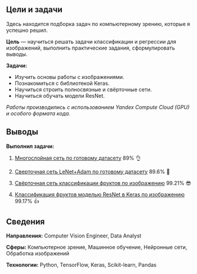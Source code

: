## Цели и задачи

Здесь находится подборка задач по компьютерному зрению, которые я успешно решил.

**Цель** — научиться решать задачи классификации и регрессии для изображений, выполнить практические задания, сформулировать выводы.

**Задачи:** 

- Изучить основы работы с изображениями.
- Познакомиться с библиотекой Keras.
- Научиться строить полносвязные и свёрточные сети.
- Научиться обучать модели ResNet.

*Работы производились с использованием Yandex Compute Cloud (GPU) и особого формата кода.*

## Выводы

**Выполнил задачи:**

1. [Многослойная сеть по готовому датасету](CV_1_manylayers.md) 89% 👌

3. [Сверточная сеть LeNet+Adam по готовому датасету](CV_2_adam.md) 89.6% 🤩

5. [Свёрточная сеть классификации фруктов по изображению](CV_3_fruits_image_classification.md) 99.21% 😎

7. [Классификация фруктов моделью ResNet в Keras по изображению](CV_4_resnet.md) 99.17% 👍

## Сведения

**Направления:** Computer Vision Engineer, Data Analyst

**Сферы:** Компьютерное зрение, Машинное обучение, Нейронные сети, Обработка изображений

**Технологии:** Python, TensorFlow, Keras, Scikit-learn, Pandas

